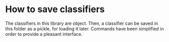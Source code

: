 # How to save classifiers

The classifiers in this library are object. Then, a classifier
can be saved in this folder as a pickle, for loading it later.
Commands have been simplified in order to provide a pleasant interface. 
